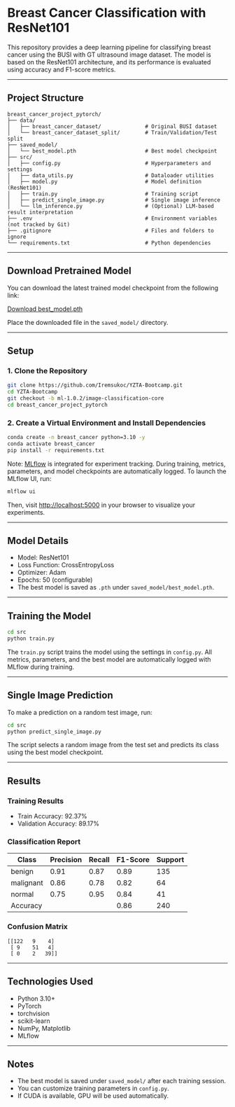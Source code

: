 # Breast Cancer Classification with ResNet101

This repository provides a deep learning pipeline for classifying breast cancer using the BUSI with GT ultrasound image dataset. The model is based on the ResNet101 architecture, and its performance is evaluated using accuracy and F1-score metrics.

---

## Project Structure

```
breast_cancer_project_pytorch/
├── data/
│   ├── breast_cancer_dataset/              # Original BUSI dataset
│   └── breast_cancer_dataset_split/        # Train/Validation/Test split
├── saved_model/
│   └── best_model.pth                      # Best model checkpoint
├── src/
│   ├── config.py                           # Hyperparameters and settings
│   ├── data_utils.py                       # Dataloader utilities
│   ├── model.py                            # Model definition (ResNet101)
│   ├── train.py                            # Training script
│   ├── predict_single_image.py             # Single image inference
│   └── llm_inference.py                    # (Optional) LLM-based result interpretation
├── .env                                    # Environment variables (not tracked by Git)
├── .gitignore                              # Files and folders to ignore
└── requirements.txt                        # Python dependencies
```

---

## Download Pretrained Model

You can download the latest trained model checkpoint from the following link:

[Download best_model.pth](https://drive.google.com/drive/u/0/folders/1OU3mNz-kljmClaKpJAn0jaBxgWuXzpOE)

Place the downloaded file in the `saved_model/` directory.

---

## Setup

### 1. Clone the Repository

```bash
git clone https://github.com/Iremsukoc/YZTA-Bootcamp.git
cd YZTA-Bootcamp
git checkout -b ml-1.0.2/image-classification-core
cd breast_cancer_project_pytorch
```

### 2. Create a Virtual Environment and Install Dependencies

```bash
conda create -n breast_cancer python=3.10 -y
conda activate breast_cancer
pip install -r requirements.txt
```

Note: [MLflow](https://mlflow.org/) is integrated for experiment tracking. During training, metrics, parameters, and model checkpoints are automatically logged. To launch the MLflow UI, run:

```bash
mlflow ui
```

Then, visit [http://localhost:5000](http://localhost:5000) in your browser to visualize your experiments.

---

## Model Details

- Model: ResNet101
- Loss Function: CrossEntropyLoss
- Optimizer: Adam
- Epochs: 50 (configurable)
- The best model is saved as `.pth` under `saved_model/best_model.pth`.

---

## Training the Model

```bash
cd src
python train.py
```

The `train.py` script trains the model using the settings in `config.py`. All metrics, parameters, and the best model are automatically logged with MLflow during training.

---

## Single Image Prediction

To make a prediction on a random test image, run:

```bash
cd src
python predict_single_image.py
```

The script selects a random image from the test set and predicts its class using the best model checkpoint.

---

## Results

### Training Results

* Train Accuracy: 92.37%
* Validation Accuracy: 89.17%

### Classification Report

| Class        | Precision | Recall | F1-Score | Support |
| ------------ | --------- | ------ | -------- | ------- |
| benign       | 0.91      | 0.87   | 0.89     | 135     |
| malignant    | 0.86      | 0.78   | 0.82     | 64      |
| normal       | 0.75      | 0.95   | 0.84     | 41      |
| Accuracy     |           |        | 0.86     | 240     |

### Confusion Matrix

```
[[122   9    4]
 [ 9    51   4]
 [ 0    2   39]]
```

---

## Technologies Used

* Python 3.10+
* PyTorch
* torchvision
* scikit-learn
* NumPy, Matplotlib
* MLflow

---

## Notes

* The best model is saved under `saved_model/` after each training session.
* You can customize training parameters in `config.py`.
* If CUDA is available, GPU will be used automatically.

